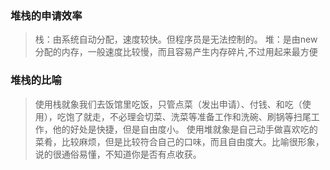### 堆栈的申请效率
> 栈：由系统自动分配，速度较快。但程序员是无法控制的。
> 堆：是由new分配的内存，一般速度比较慢，而且容易产生内存碎片,不过用起来最方便


### 堆栈的比喻
> 使用栈就象我们去饭馆里吃饭，只管点菜（发出申请）、付钱、和吃（使用），吃饱了就走，不必理会切菜、洗菜等准备工作和洗碗、刷锅等扫尾工作，他的好处是快捷，但是自由度小。
使用堆就象是自己动手做喜欢吃的菜肴，比较麻烦，但是比较符合自己的口味，而且自由度大。比喻很形象，说的很通俗易懂，不知道你是否有点收获。